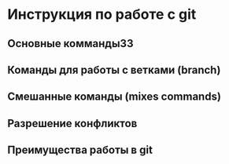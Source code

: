 # Инструкция по работе с git
## Основные комманды33
## Команды для работы с ветками (branch)
## Смешанные команды (mixes commands)
## Разрешение конфликтов
## Преимущества работы в git 
